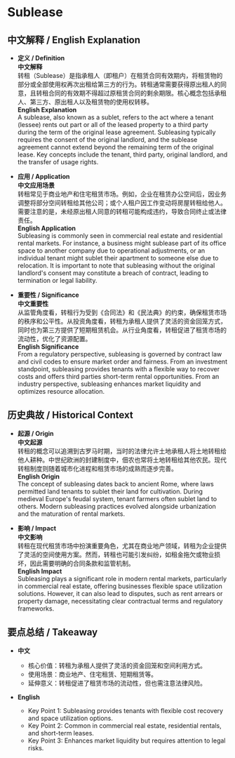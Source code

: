 # Sublease

## 中文解释 / English Explanation

* **定义 / Definition**  
  **中文解释**  
  转租（Sublease）是指承租人（即租户）在租赁合同有效期内，将租赁物的部分或全部使用权再次出租给第三方的行为。转租通常需要获得原出租人的同意，且转租合同的有效期不得超过原租赁合同的剩余期限。核心概念包括承租人、第三方、原出租人以及租赁物的使用权转移。  
  **English Explanation**  
  A sublease, also known as a sublet, refers to the act where a tenant (lessee) rents out part or all of the leased property to a third party during the term of the original lease agreement. Subleasing typically requires the consent of the original landlord, and the sublease agreement cannot extend beyond the remaining term of the original lease. Key concepts include the tenant, third party, original landlord, and the transfer of usage rights.

* **应用 / Application**  
  **中文应用场景**  
  转租常见于商业地产和住宅租赁市场。例如，企业在租赁办公空间后，因业务调整将部分空间转租给其他公司；或个人租户因工作变动将房屋转租给他人。需要注意的是，未经原出租人同意的转租可能构成违约，导致合同终止或法律责任。  
  **English Application**  
  Subleasing is commonly seen in commercial real estate and residential rental markets. For instance, a business might sublease part of its office space to another company due to operational adjustments, or an individual tenant might sublet their apartment to someone else due to relocation. It is important to note that subleasing without the original landlord's consent may constitute a breach of contract, leading to termination or legal liability.

* **重要性 / Significance**  
  **中文重要性**  
  从监管角度看，转租行为受到《合同法》和《民法典》的约束，确保租赁市场的秩序和公平性。从投资角度看，转租为承租人提供了灵活的资金回笼方式，同时也为第三方提供了短期租赁机会。从行业角度看，转租促进了租赁市场的流动性，优化了资源配置。  
  **English Significance**  
  From a regulatory perspective, subleasing is governed by contract law and civil codes to ensure market order and fairness. From an investment standpoint, subleasing provides tenants with a flexible way to recover costs and offers third parties short-term rental opportunities. From an industry perspective, subleasing enhances market liquidity and optimizes resource allocation.

## 历史典故 / Historical Context

* **起源 / Origin**  
  **中文起源**  
  转租的概念可以追溯到古罗马时期，当时的法律允许土地承租人将土地转租给他人耕种。中世纪欧洲的封建制度中，佃农也常将土地转租给其他农民。现代转租制度则随着城市化进程和租赁市场的成熟而逐步完善。  
  **English Origin**  
  The concept of subleasing dates back to ancient Rome, where laws permitted land tenants to sublet their land for cultivation. During medieval Europe's feudal system, tenant farmers often sublet land to others. Modern subleasing practices evolved alongside urbanization and the maturation of rental markets.

* **影响 / Impact**  
  **中文影响**  
  转租在现代租赁市场中扮演重要角色，尤其在商业地产领域，转租为企业提供了灵活的空间使用方案。然而，转租也可能引发纠纷，如租金拖欠或物业损坏，因此需要明确的合同条款和监管机制。  
  **English Impact**  
  Subleasing plays a significant role in modern rental markets, particularly in commercial real estate, offering businesses flexible space utilization solutions. However, it can also lead to disputes, such as rent arrears or property damage, necessitating clear contractual terms and regulatory frameworks.

## 要点总结 / Takeaway

* **中文**  
  - 核心价值：转租为承租人提供了灵活的资金回笼和空间利用方式。  
  - 使用场景：商业地产、住宅租赁、短期租赁等。  
  - 延伸意义：转租促进了租赁市场的流动性，但也需注意法律风险。  

* **English**  
  - Key Point 1: Subleasing provides tenants with flexible cost recovery and space utilization options.  
  - Key Point 2: Common in commercial real estate, residential rentals, and short-term leases.  
  - Key Point 3: Enhances market liquidity but requires attention to legal risks.